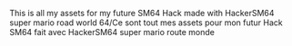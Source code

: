 This is all my assets for my future SM64 Hack made with HackerSM64 super mario road world 64/Ce sont tout mes assets pour mon futur Hack SM64 fait avec HackerSM64 super mario route monde








 







